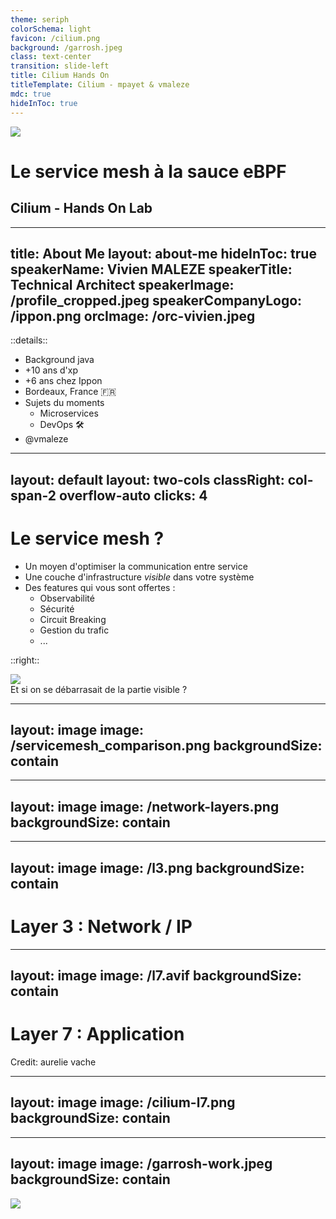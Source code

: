 ```yaml
---
theme: seriph
colorSchema: light
favicon: /cilium.png
background: /garrosh.jpeg
class: text-center
transition: slide-left
title: Cilium Hands On
titleTemplate: Cilium - mpayet & vmaleze
mdc: true
hideInToc: true
---
```

<img src="/cilium.png" class="absolute-center mt-7rem op-40 z-0"/>

<div  class="absolute z-2">

# Le service mesh à la sauce eBPF
## Cilium - Hands On Lab

</div>

---
title: About Me
layout: about-me
hideInToc: true
speakerName: Vivien MALEZE
speakerTitle: Technical Architect
speakerImage: /profile_cropped.jpeg
speakerCompanyLogo: /ippon.png
orcImage: /orc-vivien.jpeg
---

::details::

* Background java <logos-java />
* +10 ans d'xp
* +6 ans chez Ippon
* Bordeaux, France 🇫🇷
* Sujets du moments
    * Microservices <logos-kubernetes />
    * DevOps 🛠️
* <logos-twitter /> <logos-github-octocat />@vmaleze

---
layout: default
layout: two-cols
classRight: col-span-2 overflow-auto
clicks: 4
---

# Le service mesh ?

<div class="mt-4rem">

<v-clicks>

* Un moyen d'optimiser la communication entre service
* Une couche d'infrastructure *visible* dans votre système
* Des features qui vous sont offertes :
  * Observabilité
  * Sécurité
  * Circuit Breaking
  * Gestion du trafic
  * ...

</v-clicks>

</div>

::right::

<v-clicks>

<img class="flex justify-center mt-4rem" src="/sidecar-sweep.png" />
<div class="flex justify-center" v-after>
Et si on se débarrasait de la partie visible ?
</div>

</v-clicks>

---
layout: image
image: /servicemesh_comparison.png
backgroundSize: contain
---

---
layout: image
image: /network-layers.png
backgroundSize: contain
---

---
layout: image
image: /l3.png
backgroundSize: contain
---

<div class="absolute top-5 left-5">
<h1 class="text-sky-600">Layer 3 : Network / IP </h1>
</div>

---
layout: image
image: /l7.avif
backgroundSize: contain
---

<div class="absolute top-5 left-5">
<h1 class="text-sky-600">Layer 7 : Application </h1>
</div>

<div class="absolute bottom-0 right-1">
<p class="text-sky-600">Credit: aurelie vache</p>
</div>

---
layout: image
image: /cilium-l7.png
backgroundSize: contain
---
---
layout: image
image: /garrosh-work.jpeg
backgroundSize: contain
---

<img class="w-1/3 absolute bottom-0 left-0" src="/cilium-bee.png" />